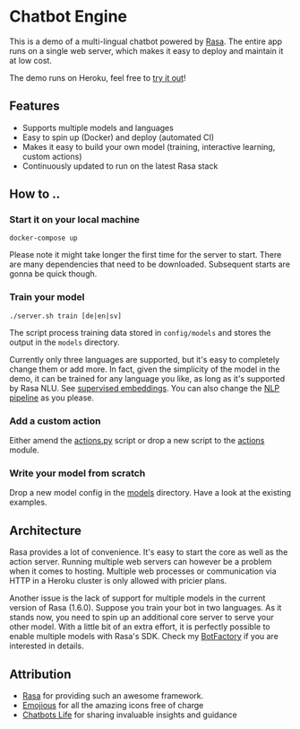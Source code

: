 # Chatbot Engine

This is a demo of a multi-lingual chatbot powered by [Rasa](https://rasa.com/). 
The entire app runs on a single web server, which makes it easy to deploy and maintain it at low cost.

The demo runs on Heroku, feel free to [try it out](https://chatbot-engine-web.herokuapp.com/)!

## Features
- Supports multiple models and languages
- Easy to spin up (Docker) and deploy (automated CI)  
- Makes it easy to build your own model (training, interactive learning, custom actions)
- Continuously updated to run on the latest Rasa stack 

## How to ..

### Start it on your local machine
`docker-compose up`

Please note it might take longer the first time for the server to start. There are many dependencies that need to be downloaded. Subsequent starts are gonna be quick though.

### Train your model
`./server.sh train [de|en|sv]`

The script process training data stored in `config/models` and stores the output in the `models` directory.

Currently only three languages are supported, but it's easy to completely change them or add more.
In fact, given the simplicity of the model in the demo, it can be trained for any language you like, as long as it's supported by Rasa NLU. See [supervised embeddings](https://rasa.com/docs/rasa/nlu/choosing-a-pipeline/#supervised-embeddings).
You can also change the [NLP pipeline](https://rasa.com/docs/rasa/nlu/choosing-a-pipeline) as you please.

### Add a custom action
Either amend the [actions.py](actions/actions.py) script or drop a new script to the [actions](actions) module.

### Write your model from scratch
Drop a new model config in the [models](config/models) directory. Have a look at the existing examples.

## Architecture

Rasa provides a lot of convenience. It's easy to start the core as well as the action server. Running multiple web servers can however be a problem when it comes to hosting.
Multiple web processes or communication via HTTP in a Heroku cluster is only allowed with pricier plans.

Another issue is the lack of support for multiple models in the current version of Rasa (1.6.0). Suppose you train your bot in two languages. As it stands now, you need to spin up an additional core server to serve your other model.
With a little bit of an extra effort, it is perfectly possible to enable multiple models with Rasa's SDK. Check my [BotFactory](utils/bot_factory.py) if you are interested in details.

## Attribution
- [Rasa](https://rasa.com) for providing such an awesome framework.
- [Emojious](https://www.iconfinder.com/iconsets/flags-37?utm_source=sharing-feature&utm_medium=social&utm_campaign=sharing-feature&utm_content=link) for all the amazing icons free of charge
- [Chatbots Life](https://chatbotslife.com/) for sharing invaluable insights and guidance